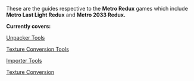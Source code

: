 These are the guides respective to the **Metro Redux** games which include **Metro Last Light Redux** and **Metro 2033 Redux.**

**Currently covers:**

[Unpacker Tools](/metro-redux/tools.html)

[Texture Conversion Tools](/metro-redux/tools.html)

[Importer Tools](/metro-redux/tools.html)

[Texture Conversion](/metro-redux/texture-conversion.html)

